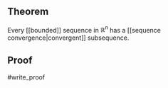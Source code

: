 ## Theorem
Every [[bounded]] sequence in $\mathbb R^n$ has a [[sequence convergence|convergent]] subsequence.
## Proof
#write_proof 